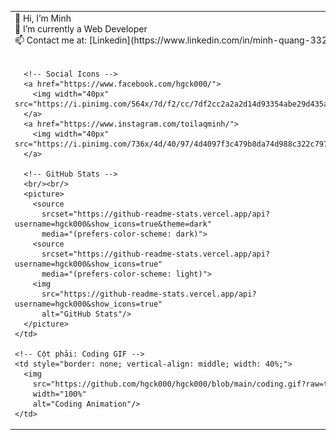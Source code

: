 <table border="0" style="border: none; border-collapse: collapse; width: 100%;">
  <tr>
    <!-- Cột trái: Thông tin + GitHub Stats -->
    <td style="border: none; vertical-align: top; width: 60%; padding-right: 20px;">
      👋 Hi, I’m Minh<br/>
      👀 I’m currently a Web Developer<br/>
      📫 Contact me at: [Linkedin](https://www.linkedin.com/in/minh-quang-3325b9209/)<br/><br/>
      
      <!-- Social Icons -->
      <a href="https://www.facebook.com/hgck000/">
        <img width="40px" src="https://i.pinimg.com/564x/7d/f2/cc/7df2cc2a2a2d14d93354abe29d435ae8.jpg"/>
      </a>
      <a href="https://www.instagram.com/toilaqminh/">
        <img width="40px" src="https://i.pinimg.com/736x/4d/40/97/4d4097f3c479b8da74d988c322c797fa.jpg"/>
      </a>

      <!-- GitHub Stats -->
      <br/><br/>
      <picture>
        <source 
          srcset="https://github-readme-stats.vercel.app/api?username=hgck000&show_icons=true&theme=dark" 
          media="(prefers-color-scheme: dark)">
        <source 
          srcset="https://github-readme-stats.vercel.app/api?username=hgck000&show_icons=true" 
          media="(prefers-color-scheme: light)">
        <img 
          src="https://github-readme-stats.vercel.app/api?username=hgck000&show_icons=true" 
          alt="GitHub Stats"/>
      </picture>
    </td>

    <!-- Cột phải: Coding GIF -->
    <td style="border: none; vertical-align: middle; width: 40%;">
      <img 
        src="https://github.com/hgck000/hgck000/blob/main/coding.gif?raw=true" 
        width="100%" 
        alt="Coding Animation"/>
    </td>
  </tr>
</table>
